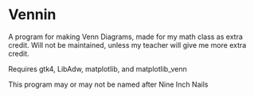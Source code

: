 # Vennin
A program for making Venn Diagrams, made for my math class as extra credit. Will not be maintained, unless my teacher will give me more extra credit.

Requires gtk4, LibAdw, matplotlib, and matplotlib_venn

This program may or may not be named after Nine Inch Nails
